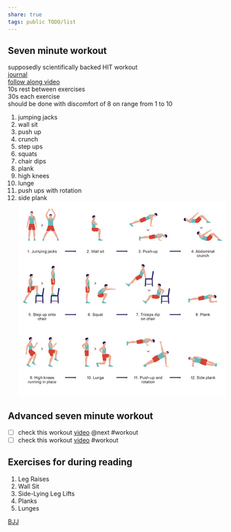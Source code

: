 ```yaml
---  
share: true  
tags: public TODO/list  
---  
```

## Seven minute workout  
supposedly scientifically backed HIT workout  
[journal](https://journals.lww.com/acsm-healthfitness/Fulltext/2013/05000/HIGH_INTENSITY_CIRCUIT_TRAINING_USING_BODY_WEIGHT_.5.aspx)  
[follow along video](https://www.youtube.com/watch?app=desktop&v=Jru5B044HOs)  
10s rest between exercises  
30s each exercise  
should be done with discomfort of 8 on range from 1 to 10  
1. jumping jacks  
2. wall sit  
3. push up  
4. crunch  
5. step ups  
6. squats  
7. chair dips  
8. plank  
9. high knees  
10. lunge  
11. push ups with rotation  
12. side plank  
![Pasted image 20230330111209.png](./resources/health/images/Pasted%20image%2020230330111209.png)  
  
## Advanced seven minute workout  
- [ ] check this workout [video](https://archive.nytimes.com/well.blogs.nytimes.com/2014/10/24/the-advanced-7-minute-workout/) @next #workout  
- [ ] check this workout [video](https://www.youtube.com/watch?v=zMksE9OKvTM&embeds_euri=https%3A%2F%2Fgetpocket.com%2F&feature=emb_title) #workout  
  
## Exercises for during reading  
1. Leg Raises  
2. Wall Sit  
3. Side-Lying Leg Lifts  
4. Planks  
5. Lunges  
  
[BJJ](./BJJ.md)